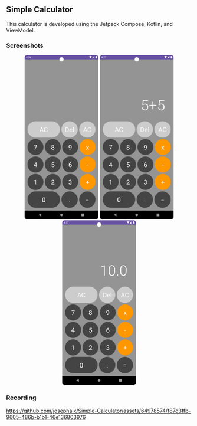## Simple Calculator

This calculator is developed using the Jetpack Compose, Kotlin, and ViewModel.
### Screenshots
<div align="center">
     <img src="/Screenshots/Screenshot_1.png" width="200px"/> 
    <img src="/Screenshots/Screenshot_2.png" width="200px" /> 
    <img src="/Screenshots/Screenshot_3.png" width="200px"/> 
</div>
<!-- [Screen_recording_20240205_165830.mov](https://github.com/josephalx/Simple-Calculator/blob/main/Screenshots/Screen_recording_20240205_165830.mov)
 -->
 
### Recording 

https://github.com/josephalx/Simple-Calculator/assets/64978574/f87d3ffb-9605-486b-b1b1-46e136803976

